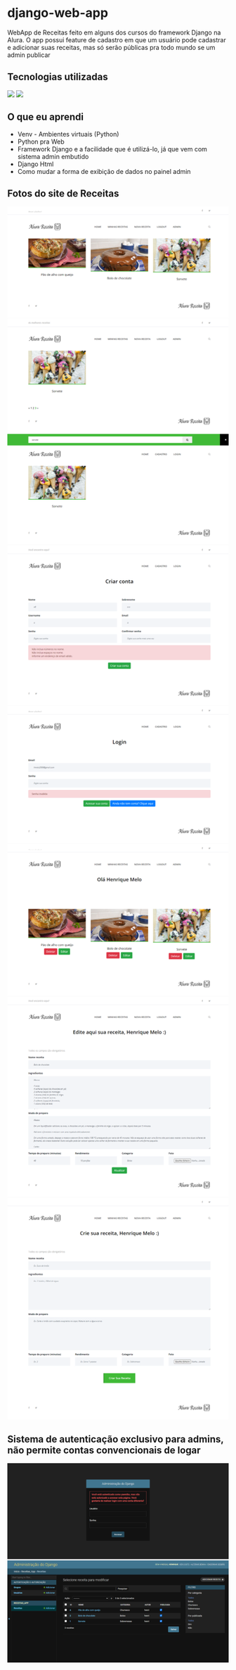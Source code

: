 # django-web-app
WebApp de Receitas feito em alguns dos cursos do framework Django na Alura. O app possui feature de cadastro em que um usuário pode cadastrar e adicionar suas receitas, mas só serão públicas pra todo mundo se um admin publicar 

## Tecnologias utilizadas

![](https://img.shields.io/static/v1?label=Python%20Framework&message=Django&color=brightgreen&style=for-the-badge&logo=django)
![](https://img.shields.io/static/v1?label=SQL&message=Postgre%20SQL&color=blue&style=for-the-badge&logo=postgresql)

## O que eu aprendi

- Venv - Ambientes virtuais (Python)
- Python pra Web
- Framework Django e a facilidade que é utilizá-lo, já que vem com sistema admin embutido
- Django Html
- Como mudar a forma de exibição de dados no painel admin

## Fotos do site de Receitas

![1](/screenshots/1.png "Index")
![2](/screenshots/2.png "Paginação")
![3](/screenshots/3.png "Pesquisa")
![4](/screenshots/4.png "4")
![5](/screenshots/5.png "5")
![6](/screenshots/6.png "6")
![7](/screenshots/7.png "7")
![8](/screenshots/8.png "8")

## Sistema de autenticação exclusivo para admins, não permite contas convencionais de logar 

![9](/screenshots/admin_django.png "Admin")
![10](/screenshots/admin_django_2.png "Admin 2")

